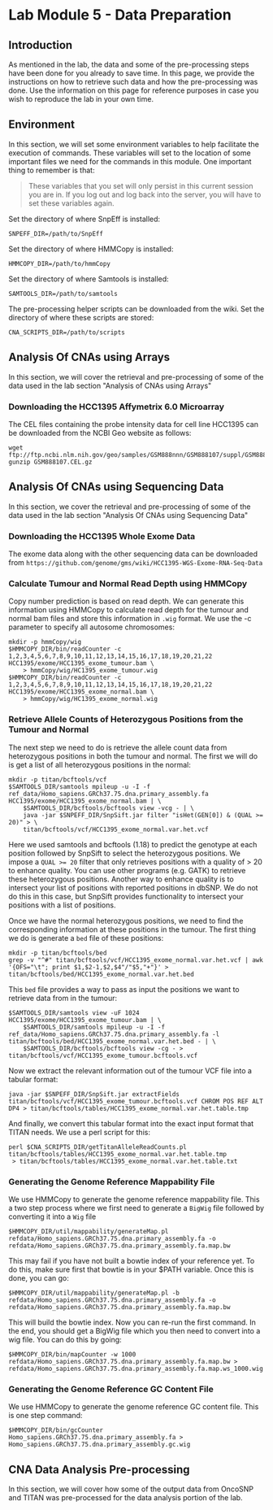 # Lab Module 5 - Data Preparation

## Introduction

As mentioned in the lab, the data and some of the pre-processing steps have been done for you already to save time. In this page, we provide the instructions on how to retrieve such data and how the pre-processing was done. Use the information on this page for reference purposes in case you wish to reproduce the lab in your own time. 

## Environment

In this section, we will set some environment variables to help facilitate the execution of commands. These variables will set to the location of some important files we need for the commands in this module. One important thing to remember is that:

> These variables that you set will only persist in this current session you are in. If you log out and log back into the server, you will have to set these variables again.

Set the directory of where SnpEff is installed:

```
SNPEFF_DIR=/path/to/SnpEff
```

Set the directory of where HMMCopy is installed:

```
HMMCOPY_DIR=/path/to/hmmCopy
```

Set the directory of where Samtools is installed:

```
SAMTOOLS_DIR=/path/to/samtools
```

The pre-processing helper scripts can be downloaded from the wiki. Set the directory of where these scripts are stored:

```
CNA_SCRIPTS_DIR=/path/to/scripts
```

## Analysis Of CNAs using Arrays

In this section, we will cover the retrieval and pre-processing of some of the data used in the lab section 
"Analysis of CNAs using Arrays"

### Downloading the HCC1395 Affymetrix 6.0 Microarray

The CEL files containing the probe intensity data for cell line HCC1395 can be downloaded from the NCBI Geo website as follows:

```
wget ftp://ftp.ncbi.nlm.nih.gov/geo/samples/GSM888nnn/GSM888107/suppl/GSM888107.CEL.gz
gunzip GSM888107.CEL.gz
```

## Analysis Of CNAs using Sequencing Data

In this section, we cover the retrieval and pre-processing of some of the data used in the lab section 
"Analysis Of CNAs using Sequencing Data"

### Downloading the HCC1395 Whole Exome Data

The exome data along with the other sequencing data can be downloaded from `https://github.com/genome/gms/wiki/HCC1395-WGS-Exome-RNA-Seq-Data`

### Calculate Tumour and Normal Read Depth using HMMCopy

Copy number prediction is based on read depth.  We can generate this information using HMMCopy to calculate read depth for the tumour and normal bam files and store this information in `.wig` format.  We use the -c parameter to specify all autosome chromosomes:

```
mkdir -p hmmCopy/wig 
$HMMCOPY_DIR/bin/readCounter -c 1,2,3,4,5,6,7,8,9,10,11,12,13,14,15,16,17,18,19,20,21,22 HCC1395/exome/HCC1395_exome_tumour.bam \ 
	> hmmCopy/wig/HC1395_exome_tumour.wig
$HMMCOPY_DIR/bin/readCounter -c 1,2,3,4,5,6,7,8,9,10,11,12,13,14,15,16,17,18,19,20,21,22 HCC1395/exome/HCC1395_exome_normal.bam \
	> hmmCopy/wig/HC1395_exome_normal.wig 
```

### Retrieve Allele Counts of Heterozygous Positions from the Tumour and Normal

The next step we need to do is retrieve the allele count data from heterozygous positions in both the tumour and normal. The first we will do is get a list of all heterozygous positions in the normal:

```
mkdir -p titan/bcftools/vcf 
$SAMTOOLS_DIR/samtools mpileup -u -I -f ref_data/Homo_sapiens.GRCh37.75.dna.primary_assembly.fa HCC1395/exome/HCC1395_exome_normal.bam | \
	$SAMTOOLS_DIR/bcftools/bcftools view -vcg - | \
	java -jar $SNPEFF_DIR/SnpSift.jar filter "isHet(GEN[0]) & (QUAL >= 20)" > \
	titan/bcftools/vcf/HCC1395_exome_normal.var.het.vcf
```

Here we used samtools and bcftools (1.18) to predict the genotype at each position followed by SnpSift to select the heterozygous positions. We impose a `QUAL >= 20` filter that only retrieves positions with a quality of > 20 to enhance quality. You can use other programs (e.g. GATK) to retrieve these heterozygous positions. Another way to enhance quality is to intersect your list of positions with reported positions in dbSNP. We do not do this in this case, but SnpSift provides functionality to intersect your positions with a list of positions.

Once we have the normal heterozygous positions, we need to find the corresponding information at these positions in the tumour. The first thing we do is generate a `bed` file of these positions:

```
mkdir -p titan/bcftools/bed
grep -v "^#" titan/bcftools/vcf/HCC1395_exome_normal.var.het.vcf | awk '{OFS="\t"; print $1,$2-1,$2,$4"/"$5,"+"}' > titan/bcftools/bed/HCC1395_exome_normal.var.het.bed
```

This `bed` file provides a way to pass as input the positions we want to retrieve data from in the tumour:

```
$SAMTOOLS_DIR/samtools view -uF 1024 HCC1395/exome/HCC1395_exome_tumour.bam | \
	$SAMTOOLS_DIR/samtools mpileup -u -I -f ref_data/Homo_sapiens.GRCh37.75.dna.primary_assembly.fa -l titan/bcftools/bed/HCC1395_exome_normal.var.het.bed - | \
	$SAMTOOLS_DIR/bcftools/bcftools view -cg - > titan/bcftools/vcf/HCC1395_exome_tumour.bcftools.vcf
```

Now we extract the relevant information out of the tumour VCF file into a tabular format:

```
java -jar $SNPEFF_DIR/SnpSift.jar extractFields titan/bcftools/vcf/HCC1395_exome_tumour.bcftools.vcf CHROM POS REF ALT DP4 > titan/bcftools/tables/HCC1395_exome_normal.var.het.table.tmp
```

And finally, we convert this tabular format into the exact input format that TITAN needs. We use a perl script for this:

```
perl $CNA_SCRIPTS_DIR/getTitanAlleleReadCounts.pl titan/bcftools/tables/HCC1395_exome_normal.var.het.table.tmp
 > titan/bcftools/tables/HCC1395_exome_normal.var.het.table.txt
```

### Generating the Genome Reference Mappability File

We use HMMCopy to generate the genome reference mappability file. This a two step process where we first need to generate a `BigWig` file followed by converting it into a `Wig` file

```
$HMMCOPY_DIR/util/mappability/generateMap.pl refdata/Homo_sapiens.GRCh37.75.dna.primary_assembly.fa -o refdata/Homo_sapiens.GRCh37.75.dna.primary_assembly.fa.map.bw
```

This may fail if you have not built a bowtie index of your reference yet. To do this, make sure first that bowtie is in your $PATH variable. Once this is done, you can go:

```
$HMMCOPY_DIR/util/mappability/generateMap.pl -b refdata/Homo_sapiens.GRCh37.75.dna.primary_assembly.fa -o refdata/Homo_sapiens.GRCh37.75.dna.primary_assembly.fa.map.bw
```

This will build the bowtie index. Now you can re-run the first command. In the end, you should get a BigWig file which you then need to convert into a wig file. You can do this by going:

```
$HMMCOPY_DIR/bin/mapCounter -w 1000 refdata/Homo_sapiens.GRCh37.75.dna.primary_assembly.fa.map.bw > refdata/Homo_sapiens.GRCh37.75.dna.primary_assembly.fa.map.ws_1000.wig
```

### Generating the Genome Reference GC Content File

We use HMMCopy to generate the genome reference GC content file. This is one step command:

```
$HMMCOPY_DIR/bin/gcCounter Homo_sapiens.GRCh37.75.dna.primary_assembly.fa > Homo_sapiens.GRCh37.75.dna.primary_assembly.gc.wig
```

## CNA Data Analysis Pre-processing

In this section, we will cover how some of the output data from OncoSNP and TITAN was pre-processed for the data analysis portion of the lab.
